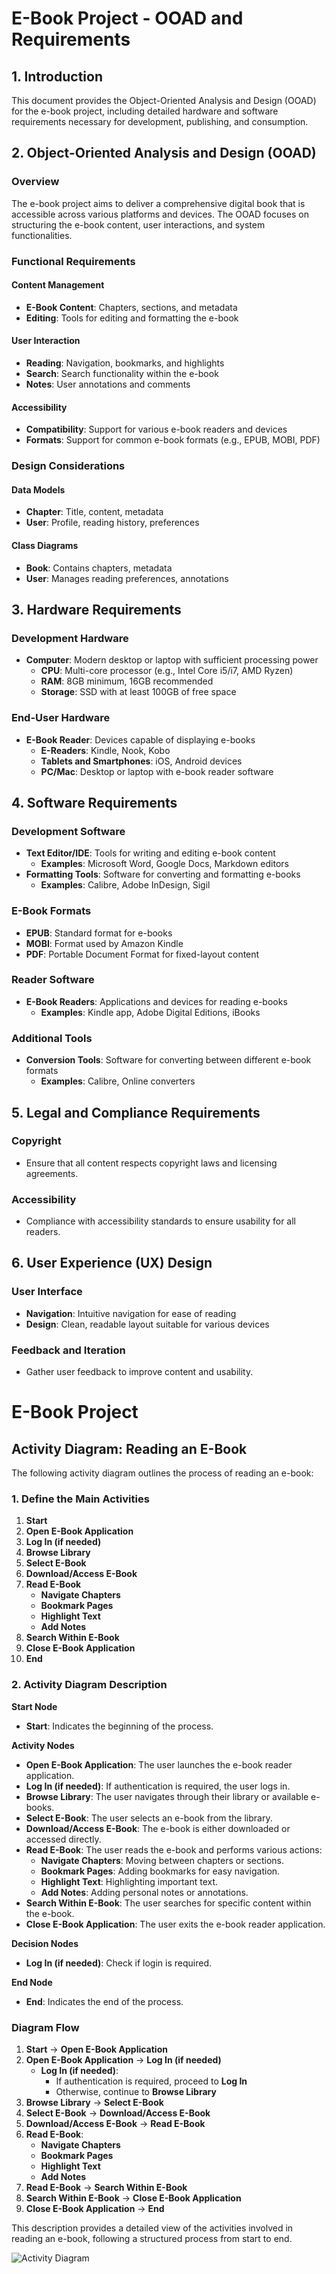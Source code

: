   # E-Book Project - OOAD and Requirements


## 1. Introduction

This document provides the Object-Oriented Analysis and Design (OOAD) for the e-book project, including detailed hardware and software requirements necessary for development, publishing, and consumption.

## 2. Object-Oriented Analysis and Design (OOAD)

### Overview

The e-book project aims to deliver a comprehensive digital book that is accessible across various platforms and devices. The OOAD focuses on structuring the e-book content, user interactions, and system functionalities.

### Functional Requirements

#### Content Management
- **E-Book Content**: Chapters, sections, and metadata
- **Editing**: Tools for editing and formatting the e-book

#### User Interaction
- **Reading**: Navigation, bookmarks, and highlights
- **Search**: Search functionality within the e-book
- **Notes**: User annotations and comments

#### Accessibility
- **Compatibility**: Support for various e-book readers and devices
- **Formats**: Support for common e-book formats (e.g., EPUB, MOBI, PDF)

### Design Considerations

#### Data Models
- **Chapter**: Title, content, metadata
- **User**: Profile, reading history, preferences

#### Class Diagrams
- **Book**: Contains chapters, metadata
- **User**: Manages reading preferences, annotations

## 3. Hardware Requirements

### Development Hardware
- **Computer**: Modern desktop or laptop with sufficient processing power
  - **CPU**: Multi-core processor (e.g., Intel Core i5/i7, AMD Ryzen)
  - **RAM**: 8GB minimum, 16GB recommended
  - **Storage**: SSD with at least 100GB of free space

### End-User Hardware
- **E-Book Reader**: Devices capable of displaying e-books
  - **E-Readers**: Kindle, Nook, Kobo
  - **Tablets and Smartphones**: iOS, Android devices
  - **PC/Mac**: Desktop or laptop with e-book reader software

## 4. Software Requirements

### Development Software
- **Text Editor/IDE**: Tools for writing and editing e-book content
  - **Examples**: Microsoft Word, Google Docs, Markdown editors
- **Formatting Tools**: Software for converting and formatting e-books
  - **Examples**: Calibre, Adobe InDesign, Sigil

### E-Book Formats
- **EPUB**: Standard format for e-books
- **MOBI**: Format used by Amazon Kindle
- **PDF**: Portable Document Format for fixed-layout content

### Reader Software
- **E-Book Readers**: Applications and devices for reading e-books
  - **Examples**: Kindle app, Adobe Digital Editions, iBooks

### Additional Tools
- **Conversion Tools**: Software for converting between different e-book formats
  - **Examples**: Calibre, Online converters

## 5. Legal and Compliance Requirements

### Copyright
- Ensure that all content respects copyright laws and licensing agreements.

### Accessibility
- Compliance with accessibility standards to ensure usability for all readers.

## 6. User Experience (UX) Design

### User Interface
- **Navigation**: Intuitive navigation for ease of reading
- **Design**: Clean, readable layout suitable for various devices

### Feedback and Iteration
- Gather user feedback to improve content and usability.


# E-Book Project

## Activity Diagram: Reading an E-Book

The following activity diagram outlines the process of reading an e-book:

### 1. Define the Main Activities

1. **Start**
2. **Open E-Book Application**
3. **Log In (if needed)**
4. **Browse Library**
5. **Select E-Book**
6. **Download/Access E-Book**
7. **Read E-Book**
   - **Navigate Chapters**
   - **Bookmark Pages**
   - **Highlight Text**
   - **Add Notes**
8. **Search Within E-Book**
9. **Close E-Book Application**
10. **End**

### 2. Activity Diagram Description

**Start Node**
- **Start**: Indicates the beginning of the process.

**Activity Nodes**
- **Open E-Book Application**: The user launches the e-book reader application.
- **Log In (if needed)**: If authentication is required, the user logs in.
- **Browse Library**: The user navigates through their library or available e-books.
- **Select E-Book**: The user selects an e-book from the library.
- **Download/Access E-Book**: The e-book is either downloaded or accessed directly.
- **Read E-Book**: The user reads the e-book and performs various actions:
  - **Navigate Chapters**: Moving between chapters or sections.
  - **Bookmark Pages**: Adding bookmarks for easy navigation.
  - **Highlight Text**: Highlighting important text.
  - **Add Notes**: Adding personal notes or annotations.
- **Search Within E-Book**: The user searches for specific content within the e-book.
- **Close E-Book Application**: The user exits the e-book reader application.

**Decision Nodes**
- **Log In (if needed)**: Check if login is required.

**End Node**
- **End**: Indicates the end of the process.

### Diagram Flow

1. **Start** -> **Open E-Book Application**
2. **Open E-Book Application** -> **Log In (if needed)**
   - **Log In (if needed)**:
     - If authentication is required, proceed to **Log In**
     - Otherwise, continue to **Browse Library**
3. **Browse Library** -> **Select E-Book**
4. **Select E-Book** -> **Download/Access E-Book**
5. **Download/Access E-Book** -> **Read E-Book**
6. **Read E-Book**:
   - **Navigate Chapters**
   - **Bookmark Pages**
   - **Highlight Text**
   - **Add Notes**
7. **Read E-Book** -> **Search Within E-Book**
8. **Search Within E-Book** -> **Close E-Book Application**
9. **Close E-Book Application** -> **End**

This description provides a detailed view of the activities involved in reading an e-book, following a structured process from start to end.

![Activity Diagram](https://github.com/itsaxat7479/E-Commerce-System---OOAD/blob/1b036066e52a1d95ab9f719b24e29adc74ca4af8/2nd%20diagram%20activity.png)

